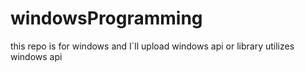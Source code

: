 # windowsProgramming
this repo is for windows and I`ll upload windows api or library utilizes windows api
